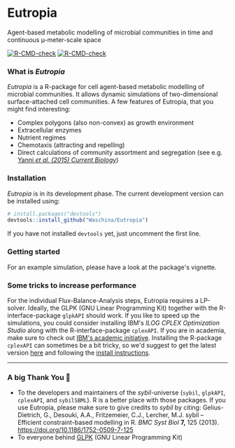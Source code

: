# Eutropia

Agent-based metabolic modelling of microbial communities in time and continuous µ-meter-scale space

<!-- badges: start -->
  [![R-CMD-check](https://github.com/Waschina/Eutropia/workflows/R-CMD-check/badge.svg)](https://github.com/Waschina/Eutropia/actions)
[![R-CMD-check](https://github.com/Waschina/Eutropia/actions/workflows/R-CMD-check.yaml/badge.svg)](https://github.com/Waschina/Eutropia/actions/workflows/R-CMD-check.yaml)
<!-- badges: end -->

### What is *Eutropia*

*Eutropia* is a R-package for cell agent-based metabolic modelling of microbial communities. It allows dynamic simulations of two-dimensional surface-attached cell communities. A few features of Eutropia, that you might find interesting:

- Complex polygons (also non-convex) as growth environment
- Extracellular enzymes
- Nutrient regimes
- Chemotaxis (attracting and repelling)
- Direct calculations of community assortment and segregation (see e.g. [Yanni *et al. (2015) Current Biology*](https://doi.org/10.1016/j.cub.2019.03.068))

### Installation

*Eutropia* is in its development phase. The current development version can be installed using: 

```R
# install.packages("devtools")
devtools::install_github("Waschina/Eutropia")
```
If you have not installed `devtools` yet, just uncomment the first line.

### Getting started

For an example simulation, please have a look at the package's vignette.

### Some tricks to increase performance

For the individual Flux-Balance-Analysis steps, Eutropia requires a LP-solver. Ideally, the GLPK (GNU Linear Programming Kit) together with the R-interface-package `glpkAPI` should work. If you like to speed up the simulations, you could consider installing IBM's *ILOG CPLEX Optimization Studio* along with the R-interface-package `cplexAPI`. If you are in academia, make sure to check out [IBM's academic initiative](https://community.ibm.com/community/user/datascience/blogs/xavier-nodet1/2020/07/09/cplex-free-for-students).  Installing the R-package `cplexAPI` can sometimes be a bit tricky, so we'd suggest to get the latest version [here](https://gitlab.cs.uni-duesseldorf.de/general/ccb/cplexAPI) and following the [install instructions](https://gitlab.cs.uni-duesseldorf.de/general/ccb/cplexAPI/-/blob/master/inst/INSTALL).

------

### A big Thank You :bouquet:

- To the developers and maintainers of the *sybil*-universe (`sybil`, `glpkAPI`, `cplexAPI`, and `sybilSBML`). R is a better place with those packages. If you use Eutropia, please make sure to give credits to *sybil* by citing:
  Gelius-Dietrich, G., Desouki, A.A., Fritzemeier, C.J., Lercher, M.J. sybil – Efficient constraint-based modelling in R.                    *BMC Syst Biol* **7,** 125 (2013). https://doi.org/10.1186/1752-0509-7-125
- To everyone behind [GLPK](https://www.gnu.org/software/glpk/) (GNU Linear Programming Kit)

